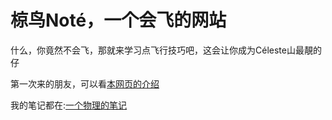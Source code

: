# 椋鸟Noté，一个会飞的网站

什么，你竟然不会飞，那就来学习点飞行技巧吧，这会让你成为Céleste山最靚的仔

第一次来的朋友，可以看[本网页的介绍](./README.md)

我的笔记都在:[一个物理的笔记](./post)
